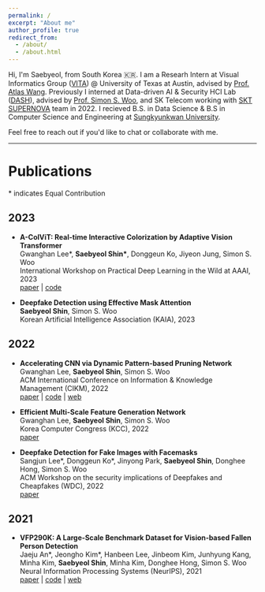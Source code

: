 ```yaml
---
permalink: /
excerpt: "About me"
author_profile: true
redirect_from:
  - /about/
  - /about.html
---
```


Hi, I'm Saebyeol, from South Korea 🇰🇷.
I am a Researh Intern at Visual Informatics Group ([VITA](https://vita-group.github.io/index.html)) @ University of Texas at Austin, advised by [Prof. Atlas Wang](https://express.adobe.com/page/CAdrFMJ9QeI2y/). Previously I interned at Data-driven AI & Security HCI Lab ([DASH](https://dash-lab.github.io/)), advised by [Prof. Simon S. Woo](https://dash-lab.github.io/About/), and SK Telecom working with [SKT SUPERNOVA](https://openapi.sk.com/products/detail?svcSeq=23&menuSeq=219) team in 2022. 
I recieved B.S. in Data Science & B.S in Computer Science and Engineering at [Sungkyunkwan University](https://www.skku.edu/eng/).

Feel free to reach out if you'd like to chat or collaborate with me.

---

# Publications

\* indicates Equal Contribution

## 2023

- **A-ColViT: Real-time Interactive Colorization by Adaptive Vision Transformer**
  <br/>Gwanghan Lee\*, **Saebyeol Shin\***, Donggeun Ko, Jiyeon Jung, Simon S. Woo
  <br/>International Workshop on Practical Deep Learning in the Wild at AAAI, 2023
  <br/>[paper](https://practical-dl.github.io/2023/long_paper/27/CameraReady/27.pdf) \| [code](https://github.com/lee-gwang/A-ColViT)
  
- **Deepfake Detection using Effective Mask Attention**
  <br/>**Saebyeol Shin**, Simon S. Woo
  <br/>Korean Artificial Intelligence Association (KAIA), 2023

## 2022

- **Accelerating CNN via Dynamic Pattern‑based Pruning Network**
  <br/>Gwanghan Lee, **Saebyeol Shin**, Simon S. Woo
  <br/>ACM International Conference on Information & Knowledge Management (CIKM), 2022
  <br/>[paper](https://dl.acm.org/doi/10.1145/3511808.3557225) \| [code](https://github.com/lee-gwang/DPPNet) \| [web](https://sites.google.com/g.skku.edu/dppnet/)

- **Efficient Multi-Scale Feature Generation Network**
  <br/>Gwanghan Lee, **Saebyeol Shin**, Simon S. Woo
  <br/>Korea Computer Congress (KCC), 2022
  <br/>[paper](https://www.dbpia.co.kr/journal/articleDetail?nodeId=NODE11113433)

- **Deepfake Detection for Fake Images with Facemasks**
  <br/>Sangjun Lee\*, Donggeun Ko\*, Jinyong Park, **Saebyeol Shin**, Donghee Hong, Simon S. Woo
  <br/>ACM Workshop on the security implications of Deepfakes and Cheapfakes (WDC), 2022
  <br/>[paper](https://dl.acm.org/doi/abs/10.1145/3494109.3527189)

## 2021

- **VFP290K: A Large‑Scale Benchmark Dataset for Vision‑based Fallen Person Detection**
  <br/>Jaeju An\*, Jeongho Kim\*, Hanbeen Lee, Jinbeom Kim, Junhyung Kang, Minha Kim, **Saebyeol Shin**, Minha Kim, Donghee Hong, Simon S. Woo
  <br/>Neural Information Processing Systems (NeurIPS), 2021
  <br/>[paper](https://openreview.net/forum?id=y2AbfIXgBK3) \| [code](https://github.com/DASH-Lab/VFP290K) \| [web](https://sites.google.com/view/dash-vfp300k/)
